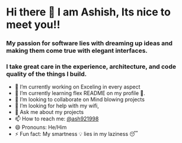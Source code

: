 # Hi there 👋 I am Ashish, Its nice to meet you!!

### My passion for software lies with dreaming up ideas and making them come true with elegant interfaces.
### I take great care in the experience, architecture, and code quality of the things I build.

- 🔭 I’m currently working on Exceling in every aspect
- 🌱 I’m currently learning flex README on my profile 💪.
- 👯 I’m looking to collaborate on Mind blowing projects
- 🤔 I’m looking for help with my wifi,
- 💬 Ask me about my projects
- 📫 How to reach me:  [@ash921998](www.linkedin.com/in/ash921998)
- 😄 Pronouns: He/Him
- ⚡ Fun fact: My smartness 💡 lies in my laziness 😴



